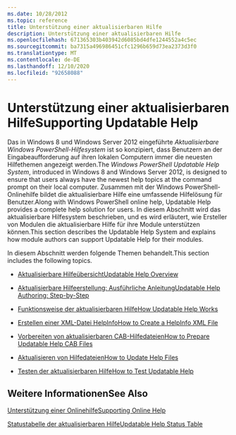 ```yaml
---
ms.date: 10/28/2012
ms.topic: reference
title: Unterstützung einer aktualisierbaren Hilfe
description: Unterstützung einer aktualisierbaren Hilfe
ms.openlocfilehash: 671365303b403942d6085bd4dfe1244552a4c5ec
ms.sourcegitcommit: ba7315a496986451cfc1296b659d73ea2373d3f0
ms.translationtype: MT
ms.contentlocale: de-DE
ms.lasthandoff: 12/10/2020
ms.locfileid: "92658088"
---
```

# <a name="supporting-updatable-help"></a><span data-ttu-id="f5581-103">Unterstützung einer aktualisierbaren Hilfe</span><span class="sxs-lookup"><span data-stu-id="f5581-103">Supporting Updatable Help</span></span>

<span data-ttu-id="f5581-104">Das in Windows 8 und Windows Server 2012 eingeführte *Aktualisierbare Windows PowerShell-Hilfesystem* ist so konzipiert, dass Benutzern an der Eingabeaufforderung auf ihren lokalen Computern immer die neuesten Hilfethemen angezeigt werden.</span><span class="sxs-lookup"><span data-stu-id="f5581-104">The *Windows PowerShell Updatable Help System*, introduced in Windows 8 and Windows Server 2012, is designed to ensure that users always have the newest help topics at the command prompt on their local computer.</span></span> <span data-ttu-id="f5581-105">Zusammen mit der Windows PowerShell-Onlinehilfe bildet die aktualisierbare Hilfe eine umfassende Hilfelösung für Benutzer.</span><span class="sxs-lookup"><span data-stu-id="f5581-105">Along with Windows PowerShell online help, Updatable Help provides a complete help solution for users.</span></span> <span data-ttu-id="f5581-106">In diesem Abschnitt wird das aktualisierbare Hilfesystem beschrieben, und es wird erläutert, wie Ersteller von Modulen die aktualisierbare Hilfe für ihre Module unterstützen können.</span><span class="sxs-lookup"><span data-stu-id="f5581-106">This section describes the Updatable Help System and explains how module authors can support Updatable Help for their modules.</span></span>

<span data-ttu-id="f5581-107">In diesem Abschnitt werden folgende Themen behandelt.</span><span class="sxs-lookup"><span data-stu-id="f5581-107">This section includes the following topics.</span></span>

- [<span data-ttu-id="f5581-108">Aktualisierbare Hilfeübersicht</span><span class="sxs-lookup"><span data-stu-id="f5581-108">Updatable Help Overview</span></span>](./updatable-help-overview.md)

- [<span data-ttu-id="f5581-109">Aktualisierbare Hilfeerstellung: Ausführliche Anleitung</span><span class="sxs-lookup"><span data-stu-id="f5581-109">Updatable Help Authoring: Step-by-Step</span></span>](./updatable-help-authoring-step-by-step.md)

- [<span data-ttu-id="f5581-110">Funktionsweise der aktualisierbaren Hilfe</span><span class="sxs-lookup"><span data-stu-id="f5581-110">How Updatable Help Works</span></span>](./how-updatable-help-works.md)

- [<span data-ttu-id="f5581-111">Erstellen einer XML-Datei HelpInfo</span><span class="sxs-lookup"><span data-stu-id="f5581-111">How to Create a HelpInfo XML File</span></span>](./how-to-create-a-helpinfo-xml-file.md)

- [<span data-ttu-id="f5581-112">Vorbereiten von aktualisierbaren CAB-Hilfedateien</span><span class="sxs-lookup"><span data-stu-id="f5581-112">How to Prepare Updatable Help CAB Files</span></span>](./how-to-prepare-updatable-help-cab-files.md)

- [<span data-ttu-id="f5581-113">Aktualisieren von Hilfedateien</span><span class="sxs-lookup"><span data-stu-id="f5581-113">How to Update Help Files</span></span>](./how-to-update-help-files.md)

- [<span data-ttu-id="f5581-114">Testen der aktualisierbaren Hilfe</span><span class="sxs-lookup"><span data-stu-id="f5581-114">How to Test Updatable Help</span></span>](./how-to-test-updatable-help.md)

## <a name="see-also"></a><span data-ttu-id="f5581-115">Weitere Informationen</span><span class="sxs-lookup"><span data-stu-id="f5581-115">See Also</span></span>

[<span data-ttu-id="f5581-116">Unterstützung einer Onlinehilfe</span><span class="sxs-lookup"><span data-stu-id="f5581-116">Supporting Online Help</span></span>](./supporting-online-help.md)

[<span data-ttu-id="f5581-117">Statustabelle der aktualisierbaren Hilfe</span><span class="sxs-lookup"><span data-stu-id="f5581-117">Updatable Help Status Table</span></span>](/windows/deployment/deploy-whats-new)
